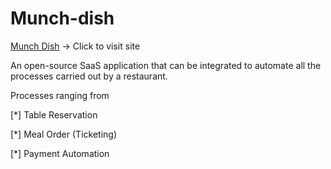 # Munch-dish

[Munch Dish](http://www.google.com) -> Click to visit site 

An open-source SaaS application that can be integrated to automate all the processes carried out by a restaurant.

Processes ranging from

[*] Table Reservation

[*] Meal Order (Ticketing)

[*] Payment Automation
